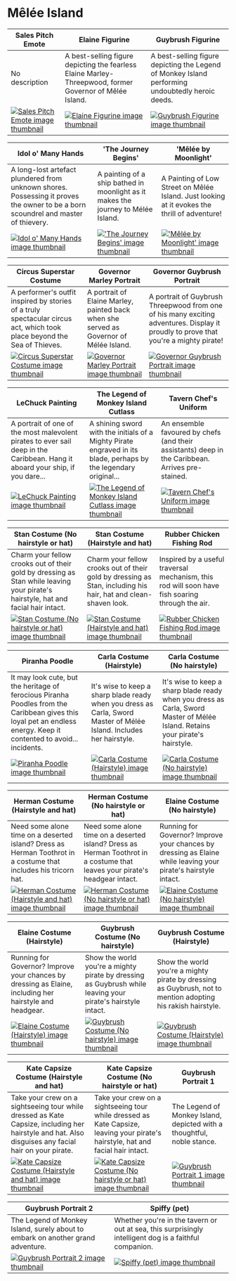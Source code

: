 # Mêlée Island

| Sales Pitch Emote | Elaine Figurine | Guybrush Figurine |
| ----------------- | --------------- | ----------------- |
| No description | A best-selling figure depicting the fearless Elaine Marley-Threepwood, former Governor of Mêlée Island. | A best-selling figure depicting the Legend of Monkey Island performing undoubtedly heroic deeds. |
| [![Sales Pitch Emote image thumbnail](https://seaofthieves.wiki.gg/images/3/38/Sales_Pitch_Emote.png)](https://seaofthieves.wiki.gg/wiki/Sales_Pitch_Emote) | [![Elaine Figurine image thumbnail](https://seaofthieves.wiki.gg/images/c/c5/Elaine_Figurine.png)](https://seaofthieves.wiki.gg/wiki/Elaine_Figurine) | [![Guybrush Figurine image thumbnail](https://seaofthieves.wiki.gg/images/0/09/Guybrush_Figurine.png)](https://seaofthieves.wiki.gg/wiki/Guybrush_Figurine) |

| Idol o' Many Hands | 'The Journey Begins' | 'Mêlée by Moonlight' |
| ------------------ | -------------------- | -------------------- |
| A long-lost artefact plundered from unknown shores. Possessing it proves the owner to be a born scoundrel and master of thievery. | A painting of a ship bathed in moonlight as it makes the journey to Mélée Island. | A Painting of Low Street on Mêlée Island. Just looking at it evokes the thrill of adventure! |
| [![Idol o' Many Hands image thumbnail](https://seaofthieves.wiki.gg/images/5/56/Idol_o%27_Many_Hands.png)](https://seaofthieves.wiki.gg/wiki/Idol_o'_Many_Hands) | [!['The Journey Begins' image thumbnail](https://seaofthieves.wiki.gg/images/1/19/%27The_Journey_Begins%27.png)](https://seaofthieves.wiki.gg/wiki/'The_Journey_Begins') | [!['Mêlée by Moonlight' image thumbnail](https://seaofthieves.wiki.gg/images/6/65/%27M%C3%AAl%C3%A9e_by_Moonlight%27.png)](https://seaofthieves.wiki.gg/wiki/'Mêlée_by_Moonlight') |

| Circus Superstar Costume | Governor Marley Portrait | Governor Guybrush Portrait |
| ------------------------ | ------------------------ | -------------------------- |
| A performer's outfit inspired by stories of a truly spectacular circus act, which took place beyond the Sea of Thieves. | A portrait of Elaine Marley, painted back when she served as Governor of Mélée Island. | A portrait of Guybrush Threepwood from one of his many exciting adventures. Display it proudly to prove that you're a mighty pirate! |
| [![Circus Superstar Costume image thumbnail](https://seaofthieves.wiki.gg/images/0/0b/Circus_Superstar_Costume.png)](https://seaofthieves.wiki.gg/wiki/Circus_Superstar_Costume) | [![Governor Marley Portrait image thumbnail](https://seaofthieves.wiki.gg/images/c/c3/Governor_Marley_Portrait.png)](https://seaofthieves.wiki.gg/wiki/Governor_Marley_Portrait) | [![Governor Guybrush Portrait image thumbnail](https://seaofthieves.wiki.gg/images/e/eb/Governor_Guybrush_Portrait.png)](https://seaofthieves.wiki.gg/wiki/Governor_Guybrush_Portrait) |

| LeChuck Painting | The Legend of Monkey Island Cutlass | Tavern Chef's Uniform |
| ---------------- | ----------------------------------- | --------------------- |
| A portrait of one of the most malevolent pirates to ever sail deep in the Caribbean. Hang it aboard your ship, if you dare... | A shining sword with the initials of a Mighty Pirate engraved in its blade, perhaps by the legendary original... | An ensemble favoured by chefs (and their assistants) deep in the Caribbean. Arrives pre-stained. |
| [![LeChuck Painting image thumbnail](https://seaofthieves.wiki.gg/images/6/6a/LeChuck_Painting.png)](https://seaofthieves.wiki.gg/wiki/LeChuck_Painting) | [![The Legend of Monkey Island Cutlass image thumbnail](https://seaofthieves.wiki.gg/images/f/f2/The_Legend_of_Monkey_Island_Cutlass.png)](https://seaofthieves.wiki.gg/wiki/The_Legend_of_Monkey_Island_Cutlass) | [![Tavern Chef's Uniform image thumbnail](https://seaofthieves.wiki.gg/images/3/3c/Tavern_Chef%27s_Uniform.png)](https://seaofthieves.wiki.gg/wiki/Tavern_Chef's_Uniform) |

| Stan Costume (No hairstyle or hat) | Stan Costume (Hairstyle and hat) | Rubber Chicken Fishing Rod |
| ---------------------------------- | -------------------------------- | -------------------------- |
| Charm your fellow crooks out of their gold by dressing as Stan while leaving your pirate's hairstyle, hat and facial hair intact. | Charm your fellow crooks out of their gold by dressing as Stan, including his hair, hat and clean-shaven look. | Inspired by a useful traversal mechanism, this rod will soon have fish soaring through the air. |
| [![Stan Costume (No hairstyle or hat) image thumbnail](https://seaofthieves.wiki.gg/images/a/ab/Stan_Costume_%28No_hairstyle_or_hat%29.png)](https://seaofthieves.wiki.gg/wiki/Stan_Costume_(No_hairstyle_or_hat)) | [![Stan Costume (Hairstyle and hat) image thumbnail](https://seaofthieves.wiki.gg/images/c/cf/Stan_Costume_%28Hairstyle_and_hat%29.png)](https://seaofthieves.wiki.gg/wiki/Stan_Costume_(Hairstyle_and_hat)) | [![Rubber Chicken Fishing Rod image thumbnail](https://seaofthieves.wiki.gg/images/d/d9/Rubber_Chicken_Fishing_Rod.png)](https://seaofthieves.wiki.gg/wiki/Rubber_Chicken_Fishing_Rod) |

| Piranha Poodle | Carla Costume (Hairstyle) | Carla Costume (No hairstyle) |
| -------------- | ------------------------- | ---------------------------- |
| It may look cute, but the heritage of ferocious Piranha Poodles from the Caribbean gives this loyal pet an endless energy. Keep it contented to avoid... incidents. | It's wise to keep a sharp blade ready when you dress as Carla, Sword Master of Mélée Island. Includes her hairstyle. | It's wise to keep a sharp blade ready when you dress as Carla, Sword Master of Mélée Island. Retains your pirate's hairstyle. |
| [![Piranha Poodle image thumbnail](https://seaofthieves.wiki.gg/images/c/c6/Piranha_Poodle.png)](https://seaofthieves.wiki.gg/wiki/Piranha_Poodle) | [![Carla Costume (Hairstyle) image thumbnail](https://seaofthieves.wiki.gg/images/5/59/Carla_Costume_%28Hairstyle%29.png)](https://seaofthieves.wiki.gg/wiki/Carla_Costume_(Hairstyle)) | [![Carla Costume (No hairstyle) image thumbnail](https://seaofthieves.wiki.gg/images/1/10/Carla_Costume_%28No_hairstyle%29.png)](https://seaofthieves.wiki.gg/wiki/Carla_Costume_(No_hairstyle)) |

| Herman Costume (Hairstyle and hat) | Herman Costume (No hairstyle or hat) | Elaine Costume (No hairstyle) |
| ---------------------------------- | ------------------------------------ | ----------------------------- |
| Need some alone time on a deserted island? Dress as Herman Toothrot in a costume that includes his tricorn hat. | Need some alone time on a deserted island? Dress as Herman Toothrot in a costume that leaves your pirate's headgear intact. | Running for Governor? Improve your chances by dressing as Elaine while leaving your pirate's hairstyle intact. |
| [![Herman Costume (Hairstyle and hat) image thumbnail](https://seaofthieves.wiki.gg/images/6/6a/Herman_Costume_%28Hairstyle_and_hat%29.png)](https://seaofthieves.wiki.gg/wiki/Herman_Costume_(Hairstyle_and_hat)) | [![Herman Costume (No hairstyle or hat) image thumbnail](https://seaofthieves.wiki.gg/images/9/98/Herman_Costume_%28No_hairstyle_or_hat%29.png)](https://seaofthieves.wiki.gg/wiki/Herman_Costume_(No_hairstyle_or_hat)) | [![Elaine Costume (No hairstyle) image thumbnail](https://seaofthieves.wiki.gg/images/3/31/Elaine_Costume_%28No_hairstyle%29.png)](https://seaofthieves.wiki.gg/wiki/Elaine_Costume_(No_hairstyle)) |

| Elaine Costume (Hairstyle) | Guybrush Costume (No hairstyle) | Guybrush Costume (Hairstyle) |
| -------------------------- | ------------------------------- | ---------------------------- |
| Running for Governor? Improve your chances by dressing as Elaine, including her hairstyle and headgear. | Show the world you're a mighty pirate by dressing as Guybrush while leaving your pirate's hairstyle intact. | Show the world you're a mighty pirate by dressing as Guybrush, not to mention adopting his rakish hairstyle. |
| [![Elaine Costume (Hairstyle) image thumbnail](https://seaofthieves.wiki.gg/images/2/2b/Elaine_Costume_%28Hairstyle%29.png)](https://seaofthieves.wiki.gg/wiki/Elaine_Costume_(Hairstyle)) | [![Guybrush Costume (No hairstyle) image thumbnail](https://seaofthieves.wiki.gg/images/b/bb/Guybrush_Costume_%28No_hairstyle%29.png)](https://seaofthieves.wiki.gg/wiki/Guybrush_Costume_(No_hairstyle)) | [![Guybrush Costume (Hairstyle) image thumbnail](https://seaofthieves.wiki.gg/images/5/52/Guybrush_Costume_%28Hairstyle%29.png)](https://seaofthieves.wiki.gg/wiki/Guybrush_Costume_(Hairstyle)) |

| Kate Capsize Costume (Hairstyle and hat) | Kate Capsize Costume (No hairstyle or hat) | Guybrush Portrait 1 |
| ---------------------------------------- | ------------------------------------------ | ------------------- |
| Take your crew on a sightseeing tour while dressed as Kate Capsize, including her hairstyle and hat. Also disguises any facial hair on your pirate. | Take your crew on a sightseeing tour while dressed as Kate Capsize, leaving your pirate's hairstyle, hat and facial hair intact. | The Legend of Monkey Island, depicted with a thoughtful, noble stance. |
| [![Kate Capsize Costume (Hairstyle and hat) image thumbnail](https://seaofthieves.wiki.gg/images/e/e2/Kate_Capsize_Costume_%28Hairstyle_and_hat%29.png)](https://seaofthieves.wiki.gg/wiki/Kate_Capsize_Costume_(Hairstyle_and_hat)) | [![Kate Capsize Costume (No hairstyle or hat) image thumbnail](https://seaofthieves.wiki.gg/images/a/a1/Kate_Capsize_Costume_%28No_hairstyle_or_hat%29.png)](https://seaofthieves.wiki.gg/wiki/Kate_Capsize_Costume_(No_hairstyle_or_hat)) | [![Guybrush Portrait 1 image thumbnail](https://seaofthieves.wiki.gg/images/6/6d/Guybrush_Portrait_1.png)](https://seaofthieves.wiki.gg/wiki/Guybrush_Portrait_1) |

| Guybrush Portrait 2 | Spiffy (pet) |
| ------------------- | ------------ |
| The Legend of Monkey Island, surely about to embark on another grand adventure. | Whether you're in the tavern or out at sea, this surprisingly intelligent dog is a faithful companion. |
| [![Guybrush Portrait 2 image thumbnail](https://seaofthieves.wiki.gg/images/5/57/Guybrush_Portrait_2.png)](https://seaofthieves.wiki.gg/wiki/Guybrush_Portrait_2) | [![Spiffy (pet) image thumbnail](https://seaofthieves.wiki.gg/images/d/d3/Spiffy_%28pet%29.png)](https://seaofthieves.wiki.gg/wiki/Spiffy_(pet)) |
